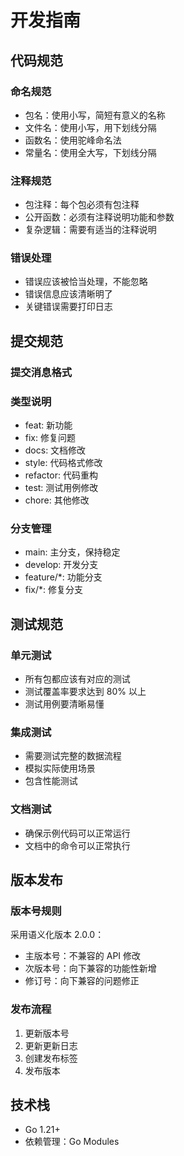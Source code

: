# 开发指南

## 代码规范

### 命名规范

- 包名：使用小写，简短有意义的名称
- 文件名：使用小写，用下划线分隔
- 函数名：使用驼峰命名法
- 常量名：使用全大写，下划线分隔

### 注释规范

- 包注释：每个包必须有包注释
- 公开函数：必须有注释说明功能和参数
- 复杂逻辑：需要有适当的注释说明

### 错误处理

- 错误应该被恰当处理，不能忽略
- 错误信息应该清晰明了
- 关键错误需要打印日志

## 提交规范

### 提交消息格式

### 类型说明

- feat: 新功能
- fix: 修复问题
- docs: 文档修改
- style: 代码格式修改
- refactor: 代码重构
- test: 测试用例修改
- chore: 其他修改

### 分支管理

- main: 主分支，保持稳定
- develop: 开发分支
- feature/*: 功能分支
- fix/*: 修复分支

## 测试规范

### 单元测试

- 所有包都应该有对应的测试
- 测试覆盖率要求达到 80% 以上
- 测试用例要清晰易懂

### 集成测试

- 需要测试完整的数据流程
- 模拟实际使用场景
- 包含性能测试

### 文档测试

- 确保示例代码可以正常运行
- 文档中的命令可以正常执行

## 版本发布

### 版本号规则

采用语义化版本 2.0.0：

- 主版本号：不兼容的 API 修改
- 次版本号：向下兼容的功能性新增
- 修订号：向下兼容的问题修正

### 发布流程

1. 更新版本号
2. 更新更新日志
3. 创建发布标签
4. 发布版本

## 技术栈

- Go 1.21+
- 依赖管理：Go Modules
